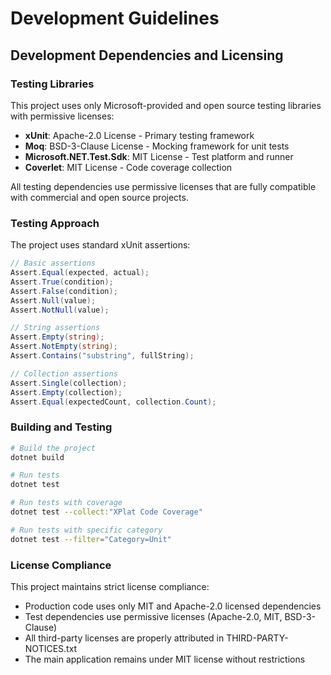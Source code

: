 # Development Guidelines

## Development Dependencies and Licensing

### Testing Libraries

This project uses only Microsoft-provided and open source testing libraries with permissive licenses:

- **xUnit**: Apache-2.0 License - Primary testing framework
- **Moq**: BSD-3-Clause License - Mocking framework for unit tests
- **Microsoft.NET.Test.Sdk**: MIT License - Test platform and runner
- **Coverlet**: MIT License - Code coverage collection

All testing dependencies use permissive licenses that are fully compatible with commercial and open source projects.

### Testing Approach

The project uses standard xUnit assertions:

```csharp
// Basic assertions
Assert.Equal(expected, actual);
Assert.True(condition);
Assert.False(condition);
Assert.Null(value);
Assert.NotNull(value);

// String assertions
Assert.Empty(string);
Assert.NotEmpty(string);
Assert.Contains("substring", fullString);

// Collection assertions
Assert.Single(collection);
Assert.Empty(collection);
Assert.Equal(expectedCount, collection.Count);
```

### Building and Testing

```bash
# Build the project
dotnet build

# Run tests
dotnet test

# Run tests with coverage
dotnet test --collect:"XPlat Code Coverage"

# Run tests with specific category
dotnet test --filter="Category=Unit"
```

### License Compliance

This project maintains strict license compliance:
- Production code uses only MIT and Apache-2.0 licensed dependencies
- Test dependencies use permissive licenses (Apache-2.0, MIT, BSD-3-Clause)
- All third-party licenses are properly attributed in THIRD-PARTY-NOTICES.txt
- The main application remains under MIT license without restrictions